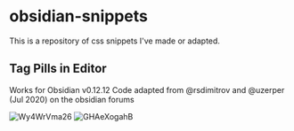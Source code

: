 # obsidian-snippets

This is a repository of css snippets I've made or adapted.

## Tag Pills in Editor



Works for Obsidian v0.12.12
Code adapted from @rsdimitrov and @uzerper (Jul 2020) on the obsidian forums

![Wy4WrVma26](https://user-images.githubusercontent.com/81718890/128909541-bc687701-aa2c-4ea8-b712-4e6572e2779d.gif)
![GHAeXogahB](https://user-images.githubusercontent.com/81718890/128909551-28963bb9-3d34-4dfc-b955-0278da22e4f7.gif)

